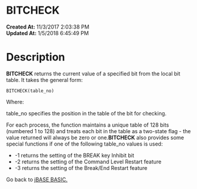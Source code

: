# BITCHECK

**Created At:** 11/3/2017 2:03:38 PM  
**Updated At:** 1/5/2018 6:45:49 PM  


# Description 

**BITCHECK** returns the current value of a specified bit from the local bit table. It takes the general form:

```
BITCHECK(table_no)
```

Where:

table\_no specifies the position in the table of the bit for checking.

For each process, the function maintains a unique table of 128 bits (numbered 1 to 128) and treats each bit in the table as a two-state flag - the value returned will always be zero or one.**BITCHECK** also provides some special functions if one of the following table\_no values is used:

- -1 returns the setting of the BREAK key Inhibit bit
- -2 returns the setting of the Command Level Restart feature
- -3 returns the setting of the Break/End Restart feature




Go back to [jBASE BASIC.](263498-jbase-basic)
